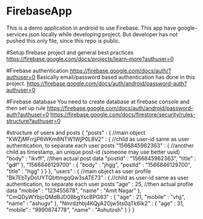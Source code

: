 # FirebaseApp
This is a demo application in android to use Firebase. This app have google-services.json locally
while developing project.
But developer has not pushed this only file, since this repo is public.

#Setup firebase project and general best practices
https://firebase.google.com/docs/projects/learn-more?authuser=0

#Firebase authentication
https://firebase.google.com/docs/auth/?authuser=0
Basically email/password based authentication has done in this project.
https://firebase.google.com/docs/auth/android/password-auth?authuser=0

#Firebase database
You need to create database at firebase console and then set up rule
https://firebase.google.com/docs/auth/android/password-auth?authuser=0
https://firebase.google.com/docs/firestore/security/rules-structure?authuser=0


#structure of users and posts
{
  "posts" : { //main object
    "KWZjMFrrjjP6WKm8NTW1WjP0L8V2" : { //child as user-id same as user authentication, to separate each user posts
      "1566845962363" : { //another child as timestamp, an unique post-id (someone may use better uuid)
        "body" : "ikvff", //then actual post data
        "postId" : "1566845962363",
        "title" : "gdf"
      },
      "1566846129700" : {
        "body" : "jhgg",
        "postId" : "1566846129700",
        "title" : "hgg"
      }
    }
  },
  "users" : { //main object as user profile
    "Bk7EbTyDoUYTQbttmgqQw3sATE73" : { //child as user-id same as user authentication, to separate each user posts
      "age" : 25, //then actual profile data
      "mobile" : "123455678",
      "name" : "Amit Nagar"
    },
    "CmQDyWYbjcQMdBJD08bgYscBPG63" : {
      "age" : 21,
      "mobile" : "vhjj",
      "name" : "ashugv"
    },
    "Nmrdzhbj4KQyA2Ojw5ts0qTk6Ik2" : {
      "age" : 31,
      "mobile" : "9990874778",
      "name" : "Ashutosh"
    }
  }
}